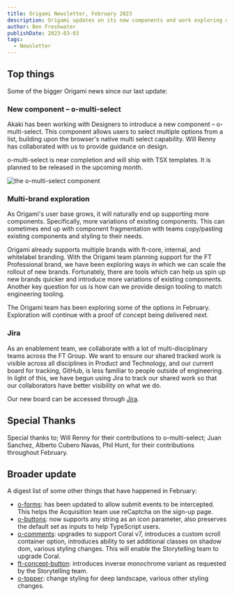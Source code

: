 ```yaml
---
title: Origami Newsletter, February 2023
description: Origami updates on its new components and work exploring options for a Multi-brand design system
author: Ben Freshwater
publishDate: 2023-03-03
tags:
  - Newsletter
---
```



## Top things

Some of the bigger Origami news since our last update:

### New component – o-multi-select

Akaki has been working with Designers to introduce a new component – o-multi-select. This component allows users to select multiple options from a list, building upon the browser's native multi select capability. Will Renny has collaborated with us to provide guidance on design.

o-multi-select is near completion and will ship with TSX templates. It is planned to be released in the upcoming month.

![the o-multi-select component](https://www.ft.com/__origami/service/image/v2/images/raw/https://origami.ft.com/assets/images/2023-03-03-newsletter/o-multi-select.png?width=500&quality=highest&source=origami)

### Multi-brand exploration

As Origami's user base grows, it will naturally end up supporting more components. Specifically, more variations of existing components. This can sometimes end up with component fragmentation with teams copy/pasting existing components and styling to their needs.

Origami already supports multiple brands with ft-core, internal, and whitelabel branding. With the Origami team planning support for the FT Professional brand, we have been exploring ways in which we can scale the rollout of new brands. Fortunately, there are tools which can help us spin up new brands quicker and introduce more variations of existing components. Another key question for us is how can we provide design tooling to match engineering tooling.

The Origami team has been exploring some of the options in February. Exploration will continue with a proof of concept being delivered next.

### Jira

As an enablement team, we collaborate with a lot of multi-disciplinary teams across the FT Group. We want to ensure our shared tracked work is visible across all disciplines in Product and Technology, and our current board for tracking, GitHub, is less familiar to people outside of engineering. In light of this, we have begun using Jira to track our shared work so that our collaborators have better visibility on what we do.

Our new board can be accessed through [Jira](https://financialtimes.atlassian.net/jira/software/c/projects/OR/boards/1658).

## Special Thanks

Special thanks to; Will Renny for their contributions to o-multi-select; Juan Sanchez, Alberto Cubero Navas, Phil Hunt, for their contributions throughout February.

## Broader update

A digest list of some other things that have happened in February:

- [o-forms](https://registry.origami.ft.com/components/o-forms): has been updated to allow submit events to be intercepted. This helps the Acquisition team use reCaptcha on the sign-up page.
- [o-buttons](https://registry.origami.ft.com/components/o-buttons): now supports any string as an icon parameter, also preserves the default set as inputs to help TypeScript users.
- [o-comments](https://registry.origami.ft.com/components/o-comments): upgrades to support Coral v7, introduces a custom scroll container option, introduces ability to set additional classes on shadow dom, various styling changes. This will enable the Storytelling team to upgrade Coral.
- [ft-concept-button](https://registry.origami.ft.com/components/ft-concept-button): introduces inverse monochrome variant as requested by the Storytelling team.
- [o-topper](https://registry.origami.ft.com/components/o-topper): change styling for deep landscape, various other styling changes.

